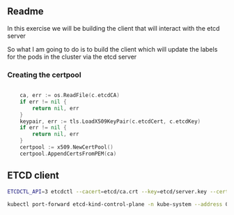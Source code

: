 ## Readme

In this exercise we will be building the client that will interact with the etcd server 

So what I am going to do is to build the client which will update the labels for the pods in the cluster via the etcd server


### Creating the certpool

```go

	ca, err := os.ReadFile(c.etcdCA)
	if err != nil {
		return nil, err
	}
	keypair, err := tls.LoadX509KeyPair(c.etcdCert, c.etcdKey)
	if err != nil {
		return nil, err
	}
	certpool := x509.NewCertPool()
	certpool.AppendCertsFromPEM(ca)
```

## ETCD client 

```bash
ETCDCTL_API=3 etcdctl --cacert=etcd/ca.crt --key=etcd/server.key --cert=etcd/server.crt --endpoints localhost:2379 get "" --prefix --keys-only
```

```bash
kubectl port-forward etcd-kind-control-plane -n kube-system --address 0.0.0.0 2379:2379
```